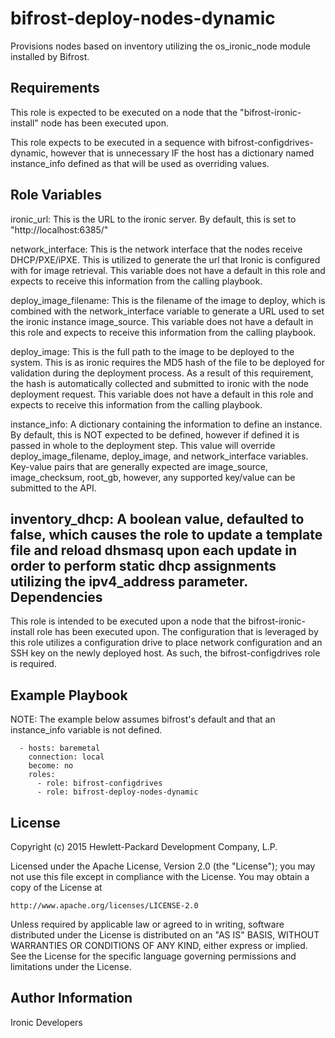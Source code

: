 bifrost-deploy-nodes-dynamic
============================

Provisions nodes based on inventory utilizing the os_ironic_node module
installed by Bifrost.

Requirements
------------

This role is expected to be executed on a node that the
"bifrost-ironic-install" node has been executed upon.

This role expects to be executed in a sequence with
bifrost-configdrives-dynamic, however that is unnecessary IF the host has a
dictionary named instance_info defined as that will be used as overriding
values.

Role Variables
--------------

ironic_url: This is the URL to the ironic server.  By default, this is set to
            "http://localhost:6385/"

network_interface: This is the network interface that the nodes receive
                   DHCP/PXE/iPXE.  This is utilized to generate the url that
                   Ironic is configured with for image retrieval. This 
                   variable does not have a default in this role and expects to
                   receive this information from the calling playbook.

deploy_image_filename: This is the filename of the image to deploy, which is
                       combined with the network_interface variable to generate
                       a URL used to set the ironic instance image_source. This
                       variable does not have a default in this role and
                       expects to receive this information from the calling
                       playbook.

deploy_image: This is the full path to the image to be deployed to the system.
              This is as ironic requires the MD5 hash of the file to be
              deployed for validation during the deployment process.  As a
              result of this requirement, the hash is automatically collected
              and submitted to ironic with the node deployment request. This
              variable does not have a default in this role and expects to
              receive this information from the calling playbook.

instance_info: A dictionary containing the information to define an instance.
               By default, this is NOT expected to be defined, however if
               defined it is passed in whole to the deployment step.  This
               value will override deploy_image_filename, deploy_image, and
               network_interface variables. Key-value pairs that are generally
               expected are image_source, image_checksum, root_gb, however,
               any supported key/value can be submitted to the API.

inventory_dhcp: A boolean value, defaulted to false, which causes the role
                to update a template file and reload dhsmasq upon each update
                in order to perform static dhcp assignments utilizing the
                ipv4_address parameter.
Dependencies
------------

This role is intended to be executed upon a node that the
bifrost-ironic-install role has been executed upon.  The configuration that
is leveraged by this role utilizes a configuration drive to place network
configuration and an SSH key on the newly deployed host.  As such, the
bifrost-configdrives role is required.

Example Playbook
----------------

NOTE: The example below assumes bifrost's default and that an instance_info
      variable is not defined.

      - hosts: baremetal
        connection: local
        become: no
        roles:
          - role: bifrost-configdrives
          - role: bifrost-deploy-nodes-dynamic

License
-------

Copyright (c) 2015 Hewlett-Packard Development Company, L.P.

Licensed under the Apache License, Version 2.0 (the "License");
you may not use this file except in compliance with the License.
You may obtain a copy of the License at

    http://www.apache.org/licenses/LICENSE-2.0

Unless required by applicable law or agreed to in writing, software
distributed under the License is distributed on an "AS IS" BASIS,
WITHOUT WARRANTIES OR CONDITIONS OF ANY KIND, either express or implied.
See the License for the specific language governing permissions and
limitations under the License.

Author Information
------------------

Ironic Developers
